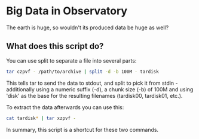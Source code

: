 # Big Data in Observatory

The earth is huge, so wouldn't its produced data be huge as well?

## What does this script do?

You can use split to separate a file into several parts:

``` sh
tar czpvf - /path/to/archive | split -d -b 100M - tardisk
```

This tells tar to send the data to stdout, and split to pick it from stdin - additionally using a numeric suffix (-d), a chunk size (-b) of 100M and using 'disk' as the base for the resulting filenames (tardisk00, tardisk01, etc.).

To extract the data afterwards you can use this:

``` sh
cat tardisk* | tar xzpvf -
```

In summary, this script is a shortcut for these two commands.